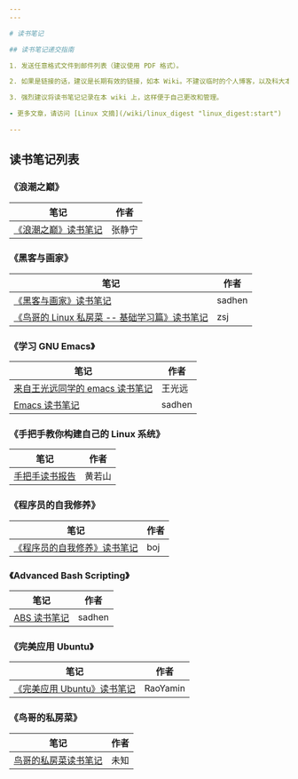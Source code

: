 ```yaml
---
---

# 读书笔记

## 读书笔记递交指南

1. 发送任意格式文件到邮件列表（建议使用 PDF 格式）。

2. 如果是链接的话，建议是长期有效的链接，如本 Wiki。不建议临时的个人博客，以及科大本科生的 FTP。

3. 强烈建议将读书笔记记录在本 wiki 上，这样便于自己更改和管理。

- 更多文章，请访问 [Linux 文摘](/wiki/linux_digest "linux_digest:start")

---
```


## 读书笔记列表

### 《浪潮之巅》

| 笔记                                                                            | 作者   |
| ------------------------------------------------------------------------------- | ------ |
| [《浪潮之巅》读书笔记](https://jenny42.com/?p=108 "https://jenny42.com/?p=108") | 张静宁 |

### 《黑客与画家》

| 笔记                                                                                                                                                                               | 作者   |
| ---------------------------------------------------------------------------------------------------------------------------------------------------------------------------------- | ------ |
| [《黑客与画家》读书笔记](/wiki/user/sadhen/hackers_and_painters "user:sadhen:hackers_and_painters")                                                                                | sadhen |
| [《鸟哥的 Linux 私房菜 -- 基础学习篇》读书笔记](/wiki/linux_digest/reading_notes/zsj_niao_linux_sfc_basic_readnote "linux_digest:reading_notes:zsj_niao_linux_sfc_basic_readnote") | zsj    |

### 《学习 GNU Emacs》

| 笔记                                                                                                                                                               | 作者   |
| ------------------------------------------------------------------------------------------------------------------------------------------------------------------ | ------ |
| [来自王光远同学的 emacs 读书笔记](/wiki/linux_digest/reading_notes/wang-guangyuan-emacs-read-digest "linux_digest:reading_notes:wang-guangyuan-emacs-read-digest") | 王光远 |
| [Emacs 读书笔记](/wiki/user/sadhen/emacs "user:sadhen:emacs")                                                                                                      | sadhen |

### 《手把手教你构建自己的 Linux 系统》

| 笔记                                                                                                                          | 作者   |
| ----------------------------------------------------------------------------------------------------------------------------- | ------ |
| [手把手读书报告](/wiki/linux_digest/reading_notes/ruoshan-lfs-read-notes "linux_digest:reading_notes:ruoshan-lfs-read-notes") | 黄若山 |

### 《程序员的自我修养》

| 笔记                                                                                              | 作者 |
| ------------------------------------------------------------------------------------------------- | ---- |
| [《程序员的自我修养》读书笔记](/wiki/user/boj/linkers-and-loaders "user:boj:linkers-and-loaders") | boj  |

### 《Advanced Bash Scripting》

| 笔记                                                                                                                                                                                                                                                                                        | 作者   |
| ------------------------------------------------------------------------------------------------------------------------------------------------------------------------------------------------------------------------------------------------------------------------------------------- | ------ |
| [ABS 读书笔记](https://docs.google.com/viewer?a=v&pid=forums&srcid=MTEyMTI5NjU4NzM3MTAwMzI3NTYBMDA3NDQzNTE1OTMyMTE5NTAzNjYBdHlHMW9hNTVSVmNKATQBAXYy "https://docs.google.com/viewer?a=v&pid=forums&srcid=MTEyMTI5NjU4NzM3MTAwMzI3NTYBMDA3NDQzNTE1OTMyMTE5NTAzNjYBdHlHMW9hNTVSVmNKATQBAXYy") | sadhen |

### 《完美应用 Ubuntu》

| 笔记                                                                                                                                                                                                                                                                                                       | 作者     |
| ---------------------------------------------------------------------------------------------------------------------------------------------------------------------------------------------------------------------------------------------------------------------------------------------------------- | -------- |
| [《完美应用 Ubuntu》读书笔记](https://docs.google.com/viewer?a=v&pid=forums&srcid=MTEyMTI5NjU4NzM3MTAwMzI3NTYBMDI0OTc3OTgyNDEzNDg2NzgyNTcBMHdGUXFWd09Od2dKATQBAXYy "https://docs.google.com/viewer?a=v&pid=forums&srcid=MTEyMTI5NjU4NzM3MTAwMzI3NTYBMDI0OTc3OTgyNDEzNDg2NzgyNTcBMHdGUXFWd09Od2dKATQBAXYy") | RaoYamin |

### 《鸟哥的私房菜》

| 笔记                                                                                                                                                                                                                                                                                                | 作者 |
| --------------------------------------------------------------------------------------------------------------------------------------------------------------------------------------------------------------------------------------------------------------------------------------------------- | ---- |
| [鸟哥的私房菜读书笔记](https://docs.google.com/viewer?a=v&pid=forums&srcid=MTEyMTI5NjU4NzM3MTAwMzI3NTYBMDA2NTI2MTcyOTgzMTA0ODc2MjUBOTcxTE5PUGhFNWdKATQBAXYy "https://docs.google.com/viewer?a=v&pid=forums&srcid=MTEyMTI5NjU4NzM3MTAwMzI3NTYBMDA2NTI2MTcyOTgzMTA0ODc2MjUBOTcxTE5PUGhFNWdKATQBAXYy") | 未知 |

